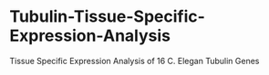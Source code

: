 # Tubulin-Tissue-Specific-Expression-Analysis
Tissue Specific Expression Analysis of 16 C. Elegan Tubulin Genes
